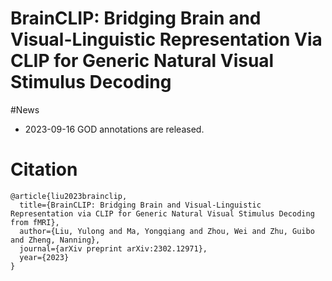 # BrainCLIP: Bridging Brain and Visual-Linguistic Representation Via CLIP for Generic Natural Visual Stimulus Decoding
#News 
  * 2023-09-16 GOD annotations are released.
# Citation
```
@article{liu2023brainclip,
  title={BrainCLIP: Bridging Brain and Visual-Linguistic Representation via CLIP for Generic Natural Visual Stimulus Decoding from fMRI},
  author={Liu, Yulong and Ma, Yongqiang and Zhou, Wei and Zhu, Guibo and Zheng, Nanning},
  journal={arXiv preprint arXiv:2302.12971},
  year={2023}
}
```
